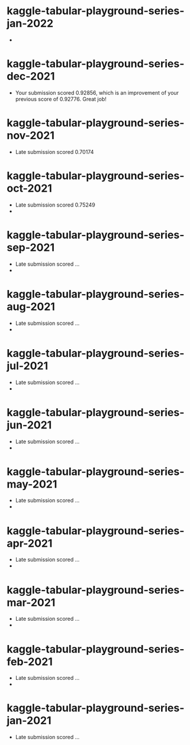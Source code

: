 # kaggle-tabular-playground-series-jan-2022

-

# kaggle-tabular-playground-series-dec-2021

- Your submission scored 0.92856, which is an improvement of your previous score of 0.92776. Great job!

# kaggle-tabular-playground-series-nov-2021

- Late submission scored 0.70174

# kaggle-tabular-playground-series-oct-2021

- Late submission scored 0.75249
-
# kaggle-tabular-playground-series-sep-2021

- Late submission scored ...
- 
# kaggle-tabular-playground-series-aug-2021

- Late submission scored ...
-
# kaggle-tabular-playground-series-jul-2021

- Late submission scored ...
-
# kaggle-tabular-playground-series-jun-2021

- Late submission scored ...
-
# kaggle-tabular-playground-series-may-2021

- Late submission scored ...
-
# kaggle-tabular-playground-series-apr-2021

- Late submission scored ...
-
# kaggle-tabular-playground-series-mar-2021

- Late submission scored ...
-
# kaggle-tabular-playground-series-feb-2021

- Late submission scored ...
-
# kaggle-tabular-playground-series-jan-2021

- Late submission scored ...